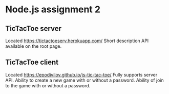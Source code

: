 # Node.js assignment 2

## TicTacToe server

Located https://tictactoeserv.herokuapp.com/
Short description API available on the root page.

## TicTacToe client

Located https://epodivilov.github.io/js-tic-tac-toe/
Fully supports server API.
Ability to create a new game with or without a password.
Ability of join to the game with or without a password.